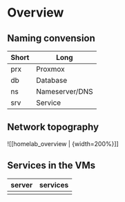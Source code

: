 # Overview

## Naming convension 


| Short | Long           |
| ----- | -------------- |
| prx   | Proxmox        |
| db    | Database       |
| ns    | Nameserver/DNS |
| srv   | Service        |

## Network topography

![[homelab_overview | {width=200%}]] 

## Services in the VMs

| server | services |
|:------ | -------- |
|        |          |
